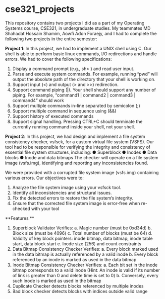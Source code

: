 # cse321_projects
This repository contains two projects I did as a part of my Operating Systems course, CSE321, in undergraduate studies. My teammates MD Shahadat Hossain Shamim, Aowfi Adon Foraejy, and I had to complete the following two projects in the entire semester: 

**Project 1**: 
In this project, we had to implement a UNIX shell using C. Our shell is able to perform basic linux commands, I/O redirections and handle errors.  We had to cover the following specifications:
1. Display a command prompt (e.g., sh> ) and read user input. 
2. Parse and execute system commands. 
For example, running “pwd” will output the absolute path of the directory that your shell is 
working on. 
3. Support input (<) and output (> and >>) redirection.  
4. Support command piping (|). Your shell should support any number of piping. 
For example, “command1 | command2 | command3 | command4” should work 
5. Support multiple commands in-line separated by semicolon (;) 
6. Support multiple command in sequence using (&&) 
7. Support history of executed commands 
8. Support signal handling. Pressing CTRL+C should terminate the currently running 
command inside your shell, not your shell.


**Project 2**:
In this project, we had design and implement a file system consistency checker, vsfsck, for a 
custom virtual file system (VSFS). Our tool had to be responsible for verifying the integrity and 
consistency of essential file system structures, including: 
● Superblock 
● Inodes 
● Data blocks 
● Inode and data bitmaps 
The checker will operate on a file system image (vsfs.img), identifying and reporting any 
inconsistencies found. 

We were provided with a corrupted file system image (vsfs.img) containing various errors. 
Our objectives were to: 
1. Analyze the file system image using your vsfsck tool. 
2. Identify all inconsistencies and structural issues. 
3. Fix the detected errors to restore the file system’s integrity. 
4. Ensure that the corrected file system image is error-free when re-checked with your tool 

**Features **
1. Superblock Validator 
Verifies: 
a. Magic number (must be 0xd34d) 
b. Block size (must be 4096) 
c. Total number of blocks (must be 64) 
d. Validity of key block pointers: inode bitmap, data bitmap, inode table start, data 
block start 
e. Inode size (256) and count constraints 
2. Data Bitmap Consistency Checker 
Verifies: 
a. Every block marked used in the data bitmap is actually referenced by a valid 
inode 
b. Every block referenced by an inode is marked as used in the data bitmap 
3. Inode Bitmap Consistency Checker 
Verifies: 
a. Each bit set in the inode bitmap corresponds to a valid inode 
(Hint: An inode is valid if its number of link is greater than 0 and delete time is set 
to 0) 
b. Conversely, every such inode is marked as used in the bitmap 
4. Duplicate Checker detects blocks referenced by multiple inodes 
5. Bad block checker detects blocks with indices outside valid range 
